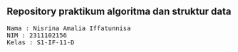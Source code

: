 ## Repository praktikum algoritma dan struktur data

<pre>
Nama : Nisrina Amalia Iffatunnisa
NIM : 2311102156
Kelas : S1-IF-11-D
</pre>

